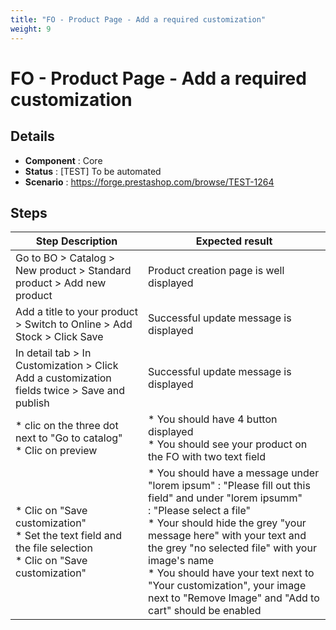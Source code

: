 ```yaml
---
title: "FO - Product Page - Add a required customization"
weight: 9
---
```


# FO - Product Page - Add a required customization
## Details
* **Component** : Core
* **Status** : [TEST] To be automated
* **Scenario** : https://forge.prestashop.com/browse/TEST-1264

## Steps
| Step Description | Expected result |
| ----- | ----- |
| Go to BO > Catalog > New product > Standard product > Add new product | Product creation page is well displayed |
| Add a title to your product > Switch to Online > Add Stock > Click Save | Successful update message is displayed |
| In detail tab > In Customization > Click Add a customization fields twice > Save and publish | Successful update message is displayed |
| * clic on the three dot next to "Go to catalog" <br> * Clic on preview | * You should have 4 button displayed<br> * You should see your product on the FO with two text field |
| * Clic on "Save customization"<br> * Set the text field and the file selection<br> * Clic on "Save customization" | * You should have a message under "lorem ipsum" : "Please fill out this field" and under "lorem ipsumm" : "Please select a file"<br> * Your should hide the grey "your message here" with your text and the grey "no selected file" with your image's name <br> * You should have your text next to "Your customization", your image next to "Remove Image" and "Add to cart" should be enabled |
